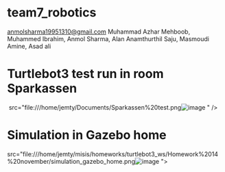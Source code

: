 # team7_robotics
anmolsharma19951310@gmail.com
Muhammad Azhar Mehboob,
Muhammed Ibrahim,
Anmol Sharma,
Alan Anamthurthil Saju,
Masmoudi Amine,
Asad ali

# Turtlebot3 test run in room Sparkassen
<image> src="file:///home/jemty/Documents/Sparkassen%20test.png![image](https://user-images.githubusercontent.com/107153892/202683859-23839d61-e249-4f33-a720-5d944e0a4911.png)
" />

# Simulation in Gazebo home
<image> src="file:///home/jemty/misis/homeworks/turtlebot3_ws/Homework%2014%20november/simulation_gazebo_home.png![image](https://user-images.githubusercontent.com/107153892/202732133-88278889-c5dd-4444-acaf-e960e85744ab.png)
">  
